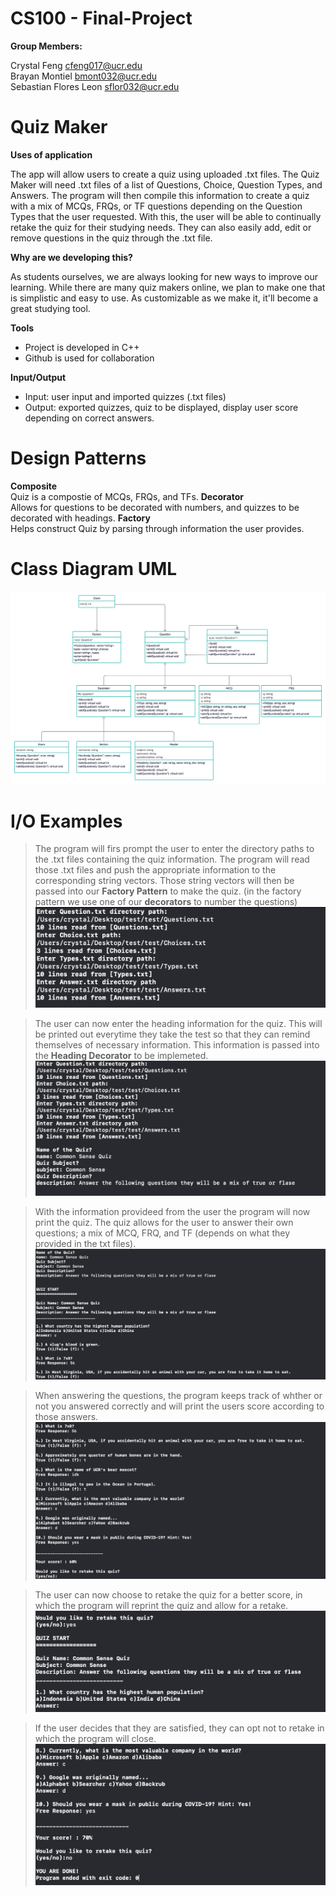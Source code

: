 # CS100 - Final-Project

**Group Members:**

Crystal Feng            cfeng017@ucr.edu\
Brayan Montiel          bmont032@ucr.edu\
Sebastian Flores Leon   sflor032@ucr.edu

# Quiz Maker
**Uses of application**

The app will allow users to create a quiz using uploaded .txt files.
The Quiz Maker will need .txt files of a list of Questions, Choice, Question Types, and Answers.
The program will then compile this information to create a quiz with a mix of MCQs, FRQs, or TF questions depending on the Question Types that the user requested. With this, the user will be able to continually retake the quiz for their studying needs. They can also easily add, edit or remove questions in the quiz through the .txt file.

**Why are we developing this?**

As students ourselves, we are always looking for new ways to improve our learning. While there are many quiz makers online, we plan to make one that is simplistic and easy to use. As customizable as we make it, it'll become a great studying tool.

**Tools**

* Project is developed in C++ 
* Github is used for collaboration

**Input/Output**
* Input: user input and imported quizzes (.txt files)
* Output: exported quizzes, quiz to be displayed, display user score depending on correct answers.

# Design Patterns

**Composite**\
Quiz is a compostie of MCQs, FRQs, and TFs.
**Decorator**\
Allows for questions to be decorated with numbers, and quizzes to be decorated with headings.
**Factory**\
Helps construct Quiz by parsing through information the user provides.

# Class Diagram UML

![alt tag](https://github.com/crystlfng/cs100-final-project/blob/master/CS100%20Final%20Project2.png)
# I/O Examples 
>The program will firs prompt the user to enter the directory paths to the .txt files containing the quiz information.
The program will read those .txt files and push the appropriate information to the corresponding string vectors.
Those string vectors will then be passed into our **Factory Pattern** to make the quiz. (in the factory pattern we use one of our **decorators** to number the questions)
![alt tag](https://github.com/crystlfng/cs100-final-project/blob/master/io1.png)


>The user can now enter the heading information for the quiz. This will be printed out everytime they take the test so that they can remind themselves of necessary information. This information is passed into the **Heading Decorator** to be implemeted.
![alt tag](https://github.com/crystlfng/cs100-final-project/blob/master/io2.png)

>With the information provideed from the user the program will now print the quiz. The quiz allows for the user to answer their own questions; a mix of MCQ, FRQ, and TF (depends on what they provided in the txt files).
![alt tag](https://github.com/crystlfng/cs100-final-project/blob/master/io3.png)

>When answering the questions, the program keeps track of whther or not you answered correctly and will print the users score according to those answers.
![alt tag](https://github.com/crystlfng/cs100-final-project/blob/master/io4.png)

>The user can now choose to retake the quiz for a better score, in which the program will reprint the quiz and allow for a retake.
![alt tag](https://github.com/crystlfng/cs100-final-project/blob/master/io5.png)

>If the user decides that they are satisfied, they can opt not to retake in which the program will close.
![alt tag](https://github.com/crystlfng/cs100-final-project/blob/master/io6.png)



